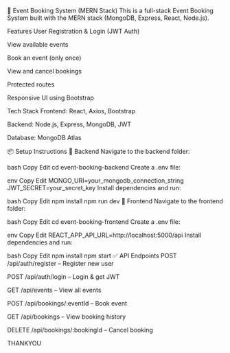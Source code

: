 🎫 Event Booking System (MERN Stack)
This is a full-stack Event Booking System built with the MERN stack (MongoDB, Express, React, Node.js).

 Features
User Registration & Login (JWT Auth)

View available events

Book an event (only once)

View and cancel bookings

Protected routes

Responsive UI using Bootstrap

 Tech Stack
Frontend: React, Axios, Bootstrap

Backend: Node.js, Express, MongoDB, JWT

Database: MongoDB Atlas

📦 Setup Instructions
🔹 Backend
Navigate to the backend folder:

bash
Copy
Edit
cd event-booking-backend
Create a .env file:

env
Copy
Edit
MONGO_URI=your_mongodb_connection_string
JWT_SECRET=your_secret_key
Install dependencies and run:

bash
Copy
Edit
npm install
npm run dev
🔹 Frontend
Navigate to the frontend folder:

bash
Copy
Edit
cd event-booking-frontend
Create a .env file:

env
Copy
Edit
REACT_APP_API_URL=http://localhost:5000/api
Install dependencies and run:

bash
Copy
Edit
npm install
npm start
✅ API Endpoints
POST /api/auth/register – Register new user

POST /api/auth/login – Login & get JWT

GET /api/events – View all events

POST /api/bookings/:eventId – Book event

GET /api/bookings – View booking history

DELETE /api/bookings/:bookingId – Cancel booking

THANKYOU
